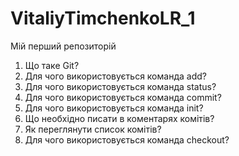 # VitaliyTimchenkoLR_1
Мій перший репозиторій
1.	Що таке Git? 
3.	Для чого використовується  команда add? 
4.	Для чого використовується  команда status? 
5.	Для чого використовується  команда commit? 
6.	Для чого використовується  команда init? 
7.	Що необхідно писати в коментарях комітів? 
8.	Як переглянути список комітів? 
9.	Для чого використовується  команда checkout?
